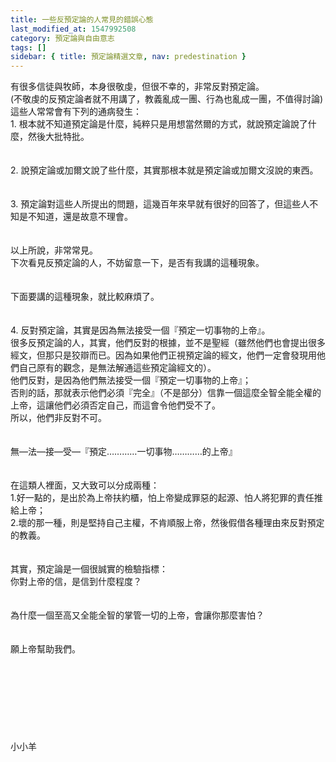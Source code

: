 ```yaml
---
title: 一些反預定論的人常見的錯誤心態
last_modified_at: 1547992508
category: 預定論與自由意志
tags: []
sidebar: { title: 預定論精選文章, nav: predestination }
---
```


<p>有很多信徒與牧師，本身很敬虔，但很不幸的，非常反對預定論。<br/>(不敬虔的反預定論者就不用講了，教義亂成一團、行為也亂成一團，不值得討論)<br/>這些人常常會有下列的通病發生：<br/><!--more-->1.	根本就不知道預定論是什麼，純粹只是用想當然爾的方式，就說預定論說了什麼，然後大批特批。<br/><br/><br/>2.	說預定論或加爾文說了些什麼，其實那根本就是預定論或加爾文沒說的東西。<br/><br/><br/>3.	預定論對這些人所提出的問題，這幾百年來早就有很好的回答了，但這些人不知是不知道，還是故意不理會。<br/><br/><br/>以上所說，非常常見。<br/>下次看見反預定論的人，不妨留意一下，是否有我講的這種現象。<br/><br/><br/>下面要講的這種現象，就比較麻煩了。<br/><br/><br/>4.	反對預定論，其實是因為無法接受一個『預定一切事物的上帝』。<br/>很多反預定論的人，其實，他們反對的根據，並不是聖經（雖然他們也會提出很多經文，但那只是狡辯而已。因為如果他們正視預定論的經文，他們一定會發現用他們自己原有的觀念，是無法解通這些預定論經文的）。<br/>他們反對，是因為他們無法接受一個『預定一切事物的上帝』；<br/>否則的話，那就表示他們必須『完全』（不是部分）信靠一個這麼全智全能全權的上帝，這讓他們必須否定自己，而這會令他們受不了。<br/>所以，他們非反對不可。<br/><br/><br/>無—法—接—受—『預定…………一切事物…………的上帝』<br/><br/><br/>在這類人裡面，又大致可以分成兩種：<br/>1.好一點的，是出於為上帝扶約櫃，怕上帝變成罪惡的起源、怕人將犯罪的責任推給上帝；<br/>2.壞的那一種，則是堅持自己主權，不肯順服上帝，然後假借各種理由來反對預定的教義。<br/><br/> <br/>其實，預定論是一個很誠實的檢驗指標：<br/>你對上帝的信，是信到什麼程度？<br/><br/><br/>為什麼一個至高又全能全智的掌管一切的上帝，會讓你那麼害怕？<br/><br/><br/>願上帝幫助我們。<br/><br/><br/><br/><br/><br/><br/><br/><br/>小小羊<br/><br/><br/>
</p>
